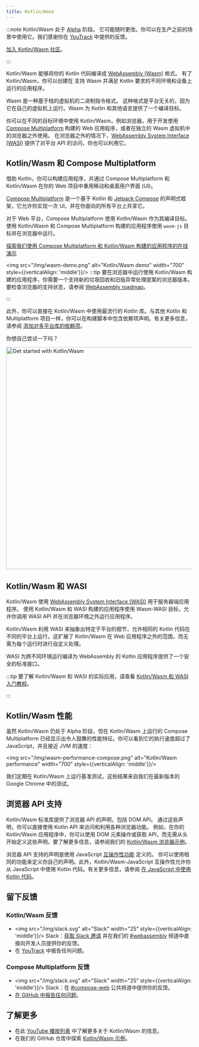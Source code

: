```yaml
---
title: Kotlin/Wasm
---
```

:::note
Kotlin/Wasm 处于 [Alpha](components-stability.md) 阶段。
它可能随时更改。你可以在生产之前的场景中使用它。我们感谢你在 [YouTrack](https://youtrack.jetbrains.com/issue/KT-56492) 中提供的反馈。

[加入 Kotlin/Wasm 社区](https://slack-chats.kotlinlang.org/c/webassembly)。

:::

Kotlin/Wasm 能够将你的 Kotlin 代码编译成 [WebAssembly (Wasm)](https://webassembly.org/) 格式。
有了 Kotlin/Wasm，你可以创建在
支持 Wasm 并满足 Kotlin 要求的不同环境和设备上运行的应用程序。

Wasm 是一种基于栈的虚拟机的二进制指令格式。
这种格式是平台无关的，因为它在自己的虚拟机上运行。Wasm 为 Kotlin 和其他语言提供了一个编译目标。

你可以在不同的目标环境中使用 Kotlin/Wasm，例如浏览器，用于开发使用 [Compose Multiplatform](https://www.jetbrains.com/lp/compose-multiplatform/) 构建的 Web 应用程序，或者在独立的 Wasm 虚拟机中的浏览器之外使用。
在浏览器之外的情况下，[WebAssembly System Interface (WASI)](https://wasi.dev/) 提供了对平台 API 的访问，你也可以利用它。

## Kotlin/Wasm 和 Compose Multiplatform

借助 Kotlin，你可以构建应用程序，并通过 Compose Multiplatform 和 Kotlin/Wasm 在你的 Web 项目中重用移动和桌面用户界面 (UI)。

[Compose Multiplatform](https://www.jetbrains.com/lp/compose-multiplatform/) 是一个基于 Kotlin 和 [Jetpack Compose](https://developer.android.com/jetpack/compose) 的声明式框架，它允许你实现一次 UI，并在你面向的所有平台上共享它。

对于 Web 平台，Compose Multiplatform 使用 Kotlin/Wasm 作为其编译目标。使用 Kotlin/Wasm 和 Compose Multiplatform 构建的应用程序使用 `wasm-js` 目标并在浏览器中运行。

[探索我们使用 Compose Multiplatform 和 Kotlin/Wasm 构建的应用程序的在线演示](https://zal.im/wasm/jetsnack/)

<img src="/img/wasm-demo.png" alt="Kotlin/Wasm demo" width="700" style={{verticalAlign: 'middle'}}/>
:::tip
要在浏览器中运行使用 Kotlin/Wasm 构建的应用程序，你需要一个支持新的垃圾回收和旧版异常处理提案的浏览器版本。要检查浏览器的支持状态，请参阅 [WebAssembly
roadmap](https://webassembly.org/roadmap/)。

:::

此外，你可以直接在 Kotlin/Wasm 中使用最流行的 Kotlin 库。与其他 Kotlin 和 Multiplatform 项目一样，你可以在构建脚本中包含依赖项声明。有关更多信息，请参阅 [添加对多平台库的依赖项](multiplatform-add-dependencies.md)。

你想自己尝试一下吗？

<a href="wasm-get-started.md"><img src="/img/wasm-get-started-button.svg" width="600" alt="Get started with Kotlin/Wasm" /></a>

## Kotlin/Wasm 和 WASI

Kotlin/Wasm 使用 [WebAssembly System Interface (WASI)](https://wasi.dev/) 用于服务器端应用程序。
使用 Kotlin/Wasm 和 WASI 构建的应用程序使用 Wasm-WASI 目标，允许你调用 WASI API 并在浏览器环境之外运行应用程序。

Kotlin/Wasm 利用 WASI 来抽象出特定于平台的细节，允许相同的 Kotlin 代码在不同的平台上运行。这扩展了 Kotlin/Wasm 在 Web 应用程序之外的范围，而无需为每个运行时进行自定义处理。

WASI 为跨不同环境运行编译为 WebAssembly 的 Kotlin 应用程序提供了一个安全的标准接口。

:::tip
要了解 Kotlin/Wasm 和 WASI 的实际应用，请查看 [Kotlin/Wasm 和 WASI 入门教程](wasm-wasi.md)。

:::

## Kotlin/Wasm 性能

虽然 Kotlin/Wasm 仍处于 Alpha 阶段，但在 Kotlin/Wasm 上运行的 Compose Multiplatform 已经显示出令人鼓舞的性能特征。你可以看到它的执行速度超过了 JavaScript，并且接近 JVM 的速度：

<img src="/img/wasm-performance-compose.png" alt="Kotlin/Wasm performance" width="700" style={{verticalAlign: 'middle'}}/>

我们定期在 Kotlin/Wasm 上运行基准测试，这些结果来自我们在最新版本的 Google Chrome 中的测试。

## 浏览器 API 支持

Kotlin/Wasm 标准库提供了浏览器 API 的声明，包括 DOM API。
通过这些声明，你可以直接使用 Kotlin API 来访问和利用各种浏览器功能。
例如，在你的 Kotlin/Wasm 应用程序中，你可以使用 DOM 元素操作或获取 API，而无需从头开始定义这些声明。要了解更多信息，请参阅我们的 [Kotlin/Wasm 浏览器示例](https://github.com/Kotlin/kotlin-wasm-examples/tree/main/browser-example)。

浏览器 API 支持的声明是使用 JavaScript [互操作性功能](wasm-js-interop.md) 定义的。
你可以使用相同的功能来定义你自己的声明。此外，Kotlin/Wasm-JavaScript 互操作性允许你从 JavaScript 中使用 Kotlin 代码。有关更多信息，请参阅 [在 JavaScript 中使用 Kotlin 代码](wasm-js-interop.md#use-kotlin-code-in-javascript)。

## 留下反馈

### Kotlin/Wasm 反馈

* <img src="/img/slack.svg" alt="Slack" width="25" style={{verticalAlign: 'middle'}}/> Slack：[获取 Slack 邀请](https://surveys.jetbrains.com/s3/kotlin-slack-sign-up) 并在我们的 [#webassembly](https://kotlinlang.slack.com/archives/CDFP59223) 频道中直接向开发人员提供你的反馈。
* 在 [YouTrack](https://youtrack.jetbrains.com/issue/KT-56492) 中报告任何问题。

### Compose Multiplatform 反馈

* <img src="/img/slack.svg" alt="Slack" width="25" style={{verticalAlign: 'middle'}}/> Slack：在 [#compose-web](https://slack-chats.kotlinlang.org/c/compose-web) 公共频道中提供你的反馈。
* [在 GitHub 中报告任何问题](https://github.com/JetBrains/compose-multiplatform/issues)。

## 了解更多

* 在此 [YouTube 播放列表](https://kotl.in/wasm-pl) 中了解更多关于 Kotlin/Wasm 的信息。
* 在我们的 GitHub 仓库中探索 [Kotlin/Wasm 示例](https://github.com/Kotlin/kotlin-wasm-examples)。